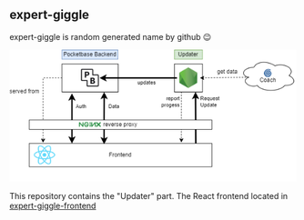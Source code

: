 ## expert-giggle
expert-giggle is random generated name by github 😉

![alt](./img/Concept.drawio.png)

This repository contains the "Updater" part. The React frontend located in [expert-giggle-frontend](https://github.com/jonas-ponas/expert-giggle-frontend)
